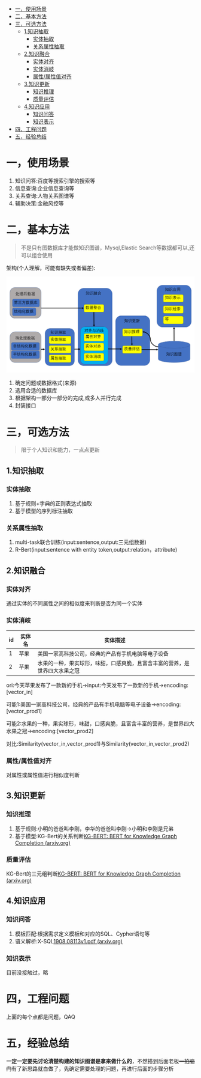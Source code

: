 - [一，使用场景](#一使用场景)
- [二，基本方法](#二基本方法)
- [三，可选方法](#三可选方法)
  - [1.知识抽取](#1知识抽取)
    - [实体抽取](#实体抽取)
    - [关系属性抽取](#关系属性抽取)
  - [2.知识融合](#2知识融合)
    - [实体对齐](#实体对齐)
    - [实体消岐](#实体消岐)
    - [属性/属性值对齐](#属性属性值对齐)
  - [3.知识更新](#3知识更新)
    - [知识推理](#知识推理)
    - [质量评估](#质量评估)
  - [4.知识应用](#4知识应用)
    - [知识问答](#知识问答)
    - [知识表示](#知识表示)
- [四，工程问题](#四工程问题)
- [五，经验总结](#五经验总结)

# 一，使用场景

1. 知识问答:百度等搜索引擎的搜索等
2. 信息查询:企业信息查询等
3. 关系查询:人物关系图谱等
4. 辅助决策:金融风控等

# 二，基本方法

> 不是只有图数据库才能做知识图谱，Mysql,Elastic Search等数据都可以,还可以组合使用

架构(个人理解，可能有缺失或者偏差):

![](图谱架构.png)

1. 确定问题或数据格式(来源)
2. 选用合适的数据库
3. 根据架构一部分一部分的完成,或多人并行完成
4. 封装接口

# 三，可选方法

> 限于个人知识和能力，一点点更新

## 1.知识抽取

### 实体抽取

1. 基于规则+字典的正则表达式抽取
2. 基于模型的序列标注抽取

### 关系属性抽取

1. multi-task联合训练(input:sentence,output:三元组数据)
2. R-Bert(input:sentence with entity token,output:relation，attribute)

## 2.知识融合

### 实体对齐

通过实体的不同属性之间的相似度来判断是否为同一个实体

### 实体消岐


| id | 实体名 | 实体描述                                                                   |
| ---- | -------- | ---------------------------------------------------------------------------- |
| 1  | 苹果   | 美国一家高科技公司，经典的产品有手机电脑等电子设备                         |
| 2  | 苹果   | 水果的一种，果实球形，味甜，口感爽脆，且富含丰富的营养，是世界四大水果之冠 |

ori:今天苹果发布了一款新的手机->input:今天发布了一款新的手机->encoding:[vector_in]

可能1:美国一家高科技公司，经典的产品有手机电脑等电子设备->encoding:[vector_prod1]

可能2:水果的一种，果实球形，味甜，口感爽脆，且富含丰富的营养，是世界四大水果之冠->encoding:[vector_prod2]

对比:Similarity(vector_in,vector_prod1)与Similarity(vector_in,vector_prod2)

### 属性/属性值对齐

对属性或属性值进行相似度判断

## 3.知识更新

### 知识推理

1. 基于规则:小明的爸爸叫李刚，李华的爸爸叫李刚->小明和李刚是兄弟
2. 基于模型:KG-Bert的关系判断[KG-BERT: BERT for Knowledge Graph Completion (arxiv.org)](https://arxiv.org/pdf/1909.03193.pdf)

### 质量评估

KG-Bert的三元组判断[KG-BERT: BERT for Knowledge Graph Completion (arxiv.org)](https://arxiv.org/pdf/1909.03193.pdf)

## 4.知识应用

### 知识问答

1. 模板匹配:根据需求定义模板和对应的SQL、Cypher语句等
2. 语义解析:X-SQL[1908.08113v1.pdf (arxiv.org)](https://arxiv.org/pdf/1908.08113v1.pdf)

### 知识表示

目前没接触过，略

# 四，工程问题

上面的每个点都是问题，QAQ

# 五，经验总结

**一定一定要先讨论清楚构建的知识图谱是拿来做什么的**，不然搭到后面老板~~一拍脑门~~有了新思路就白做了，先确定需要处理的问题，再进行后面的步骤分析
